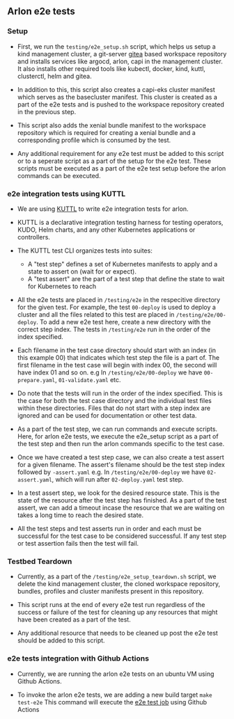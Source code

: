 ## Arlon e2e tests


### Setup

- First, we run the `testing/e2e_setup.sh` script, which helps us setup a kind management cluster, a git-server [gitea](https://gitea.io/en-us) based workspace repository and installs services like argocd, arlon, capi in the management cluster. It also installs other required tools like kubectl, docker, kind, kuttl, clusterctl, helm and gitea.
  
- In addition to this, this script also creates a capi-eks cluster manifest which serves as the basecluster manifest. This cluster is created as a part of the e2e tests and is pushed to the workspace repository created in the previous step.
  
- This script also adds the xenial bundle manifest to the workspace repository which is required for creating a xenial bundle and a corresponding profile which is consumed by the test.

- Any additional requirement for any e2e test must be added to this script or to a seperate script as a part of the setup for the e2e test. These scripts must be executed as a part of the e2e test setup before the arlon commands can be executed.


### e2e integration tests using KUTTL

- We are using [KUTTL](https://kuttl.dev/) to write e2e integration tests for arlon.

- KUTTL is a declarative integration testing harness for testing operators, KUDO, Helm charts, and any other Kubernetes applications or controllers.

- The KUTTL test CLI organizes tests into suites:
  - A "test step" defines a set of Kubernetes manifests to apply and a state to assert on (wait for or expect).
  - A "test assert" are the part of a test step that define the state to wait for Kubernetes to reach
  
- All the e2e tests are placed in `/testing/e2e` in the respecitive directory for the given test. For example, the test `00-deploy` is used to deploy a cluster and all the files related to this test are placed in `/testing/e2e/00-deploy`. To add a new e2e test here, create a new directory with the correct step index. The tests in `/testing/e2e` run in the order of the index specified.

- Each filename in the test case directory should start with an index (in this example 00) that indicates which test step the file is a part of. The first filename in the test case will begin with index 00, the second will have index 01 and so on. e.g In `/testing/e2e/00-deploy` we have `00-prepare.yaml`, `01-validate.yaml` etc.

- Do note that the tests will run in the order of the index specified. This is the case for both the test case directory and the individual test files within these directories. Files that do not start with a step index are ignored and can be used for documentation or other test data.

- As a part of the test step, we can run commands and execute scripts. Here, for arlon e2e tests, we execute the e2e_setup script as a part of the test step and then run the arlon commands specific to the test case.

- Once we have created a test step case, we can also create a test assert for a given filename. The assert's filename should be the test step index followed by `-assert.yaml` e.g. In `/testing/e2e/00-deploy` we have `02-assert.yaml`, which will run after `02-deploy.yaml` test step.

- In a test assert step, we look for the desired resource state. This is the state of the resource after the test step has finished. As a part of the test assert, we can add a timeout incase the resource that we are waiting on takes a long time to reach the desired state.

- All the test steps and test asserts run in order and each must be successful for the test case to be considered successful. If any test step or test assertion fails then the test will fail.


### Testbed Teardown

- Currently, as a part of the `/testing/e2e_setup_teardown.sh` script, we delete the kind management cluster, the cloned workspace repository, bundles, profiles and cluster manifests present in this repository.

- This script runs at the end of every e2e test run regardless of the success or failure of the test for cleaning up any resources that might have been created as a part of the test.

- Any additional resource that needs to be cleaned up post the e2e test should be added to this script.


### e2e tests integration with Github Actions

- Currently, we are running the arlon e2e tests on an ubuntu VM using Github Actions.

- To invoke the arlon e2e tests, we are adding a new build target `make test-e2e` This command will execute the [e2e test job](https://github.com/arlonproj/arlon/blob/main/.github/workflows/e2e.yaml) using Github Actions
